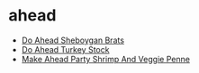 # ahead

 * [Do Ahead Sheboygan Brats](index/d/do-ahead-sheboygan-brats-12644.json)
 * [Do Ahead Turkey Stock](index/d/do-ahead-turkey-stock-368369.json)
 * [Make Ahead Party Shrimp And Veggie Penne](index/m/make-ahead-party-shrimp-and-veggie-penne-106808.json)
